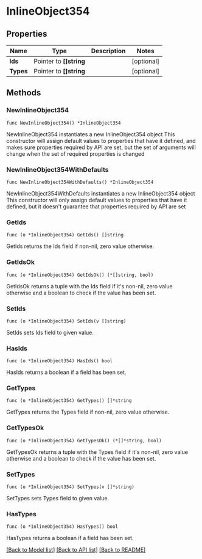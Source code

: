 # InlineObject354

## Properties

Name | Type | Description | Notes
------------ | ------------- | ------------- | -------------
**Ids** | Pointer to **[]string** |  | [optional] 
**Types** | Pointer to **[]string** |  | [optional] 

## Methods

### NewInlineObject354

`func NewInlineObject354() *InlineObject354`

NewInlineObject354 instantiates a new InlineObject354 object
This constructor will assign default values to properties that have it defined,
and makes sure properties required by API are set, but the set of arguments
will change when the set of required properties is changed

### NewInlineObject354WithDefaults

`func NewInlineObject354WithDefaults() *InlineObject354`

NewInlineObject354WithDefaults instantiates a new InlineObject354 object
This constructor will only assign default values to properties that have it defined,
but it doesn't guarantee that properties required by API are set

### GetIds

`func (o *InlineObject354) GetIds() []string`

GetIds returns the Ids field if non-nil, zero value otherwise.

### GetIdsOk

`func (o *InlineObject354) GetIdsOk() (*[]string, bool)`

GetIdsOk returns a tuple with the Ids field if it's non-nil, zero value otherwise
and a boolean to check if the value has been set.

### SetIds

`func (o *InlineObject354) SetIds(v []string)`

SetIds sets Ids field to given value.

### HasIds

`func (o *InlineObject354) HasIds() bool`

HasIds returns a boolean if a field has been set.

### GetTypes

`func (o *InlineObject354) GetTypes() []*string`

GetTypes returns the Types field if non-nil, zero value otherwise.

### GetTypesOk

`func (o *InlineObject354) GetTypesOk() (*[]*string, bool)`

GetTypesOk returns a tuple with the Types field if it's non-nil, zero value otherwise
and a boolean to check if the value has been set.

### SetTypes

`func (o *InlineObject354) SetTypes(v []*string)`

SetTypes sets Types field to given value.

### HasTypes

`func (o *InlineObject354) HasTypes() bool`

HasTypes returns a boolean if a field has been set.


[[Back to Model list]](../README.md#documentation-for-models) [[Back to API list]](../README.md#documentation-for-api-endpoints) [[Back to README]](../README.md)


